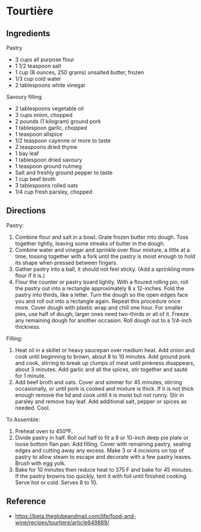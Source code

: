 # Tourtière

## Ingredients
Pastry
* 3 cups all purpose flour
* 1 1/2 teaspoon salt
* 1 cup (8 ounces, 250 grams) unsalted butter, frozen
* 1/3 cup cold water
* 2 tablespoons white vinegar

Savoury filling
* 2 tablespoons vegetable oil
* 3 cups onion, chopped
* 2 pounds (1 kilogram) ground pork
* 1 tablespoon garlic, chopped
* 1 teaspoon allspice
* 1/2 teaspoon cayenne or more to taste
* 2 teaspoons dried thyme
* 1 bay leaf
* 1 tablespoon dried savoury
* 1 teaspoon ground nutmeg
* Salt and freshly ground pepper to taste
* 1 cup beef broth
* 3 tablespoons rolled oats
* 1/4 cup fresh parsley, chopped

## Directions
Pastry:
1. Combine flour and salt in a bowl. Grate frozen butter into dough. Toss together lightly, leaving some streaks of butter in the dough.
2. Combine water and vinegar and sprinkle over flour mixture, a little at a time, tossing together with a fork until the pastry is moist enough to hold its shape when pressed between fingers.
3. Gather pastry into a ball, it should not feel sticky. (Add a sprinkling more flour if it is.)
4. Flour the counter or pastry board lightly. With a floured rolling pin, roll the pastry out into a rectangle approximately 8 x 12-inches. Fold the pastry into thirds, like a letter. Turn the dough so the open edges face you and roll out into a rectangle again. Repeat this procedure once more. Cover dough with plastic wrap and chill one hour. For smaller pies, use half of dough, larger ones need two-thirds or all of it. Freeze any remaining dough for another occasion. Roll dough out to a 1/4-inch thickness.

Filling:
1. Heat oil in a skillet or heavy saucepan over medium heat. Add onion and cook until beginning to brown, about 8 to 10 minutes. Add ground pork and cook, stirring to break up clumps of meat until pinkness disappears, about 3 minutes. Add garlic and all the spices, stir together and sauté for 1 minute.
2. Add beef broth and oats. Cover and simmer for 45 minutes, stirring occasionally, or until pork is cooked and mixture is thick. If it is not thick enough remove the lid and cook until it is moist but not runny. Stir in parsley and remove bay leaf. Add additional salt, pepper or spices as needed. Cool.

To Assemble:
1. Preheat oven to 450ºF.
2. Divide pastry in half. Roll out half to fit a 9 or 10-inch deep pie plate or loose bottom flan pan. Add filling. Cover with remaining pastry, sealing edges and cutting away any excess. Make 3 or 4 incisions on top of pastry to allow steam to escape and decorate with a few pastry leaves. Brush with egg yolk.
3. Bake for 10 minutes then reduce heat to 375 F and bake for 45 minutes. If the pastry browns too quickly, tent it with foil until finished cooking. Serve hot or cold. Serves 8 to 10.

## Reference
* <https://beta.theglobeandmail.com/life/food-and-wine/recipes/tourtiere/article649889/>
